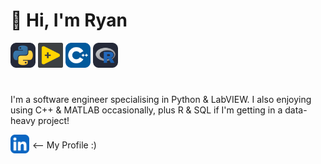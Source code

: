 # 👋 Hi, I'm Ryan
<img src="Images/Python-Dark.svg" alt="Python" style="width:40px;height:40px;fill:;">
<img src="Images/LabVIEW.png" alt="Python" style="width:40px;height:40px;fill:;">
<img src="Images/CPP.svg" alt="Python" style="width:40px;height:40px;fill:;">
<img src="Images/R-Dark.svg" alt="Python" style="width:40px;height:40px;fill:;">

#

I'm a software engineer specialising in Python & LabVIEW.
I also enjoying using C++ & MATLAB occasionally, plus R & SQL if I'm getting in a data-heavy project! 



<div style="display: flex; align-items: center;">
  <a href="https://www.linkedin.com/in/ryan-sims23/">
    <img src="Images/LinkedIN.svg" alt="Python" style="width:30px;height:30px;">
  </a>
  <span style="margin-left: 5px;"><-- My Profile :)</span>
</div>
